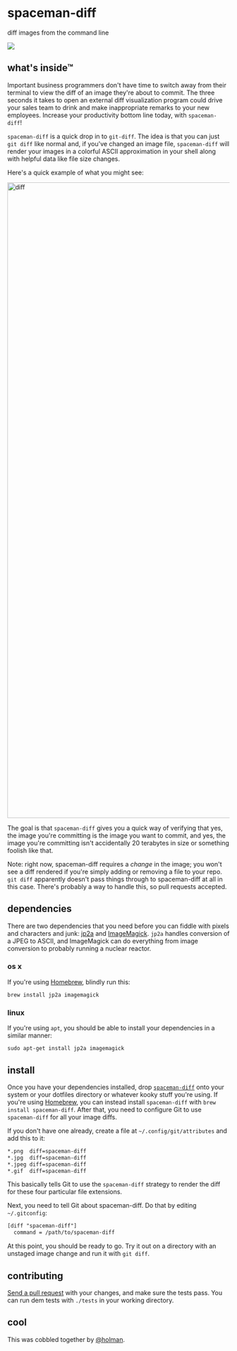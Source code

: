 # spaceman-diff

diff images from the command line

![](https://cloud.githubusercontent.com/assets/2723/3005174/e28c2e00-ddd1-11e3-9dd8-c2c150e0ac86.jpg)

## what's inside™

Important business programmers don't have time to switch away from their terminal to view the diff of an image they're about to commit. The three seconds it takes to open an external diff visualization program could drive your sales team to drink and make inappropriate remarks to your new employees. Increase your productivity bottom line today, with `spaceman-diff`!

`spaceman-diff` is a quick drop in to `git-diff`. The idea is that you can just `git diff` like normal and, if you've changed an image file, `spaceman-diff` will render your images in a colorful ASCII approximation in your shell along with helpful data like file size changes.

Here's a quick example of what you might see:

<img width="1440" alt="diff" src="https://cloud.githubusercontent.com/assets/2723/8864988/3efdaaf8-315d-11e5-9e39-14128d22c69b.png">

The goal is that `spaceman-diff` gives you a quick way of verifying that yes, the image you're committing is the image you want to commit, and yes, the image you're committing isn't accidentally 20 terabytes in size or something foolish like that.

Note: right now, spaceman-diff requires a *change* in the image; you won't see a diff rendered if you're simply adding or removing a file to your repo. `git diff` apparently doesn't pass things through to spaceman-diff at all in this case. There's probably a way to handle this, so pull requests accepted.

## dependencies

There are two dependencies that you need before you can fiddle with pixels and characters and junk: [jp2a][jp2a] and [ImageMagick][imagemagick]. `jp2a` handles conversion of a JPEG to ASCII, and ImageMagick can do everything from image conversion to probably running a nuclear reactor.

### os x

If you're using [Homebrew][brew], blindly run this:

    brew install jp2a imagemagick

### linux

If you're using `apt`, you should be able to install your dependencies in a similar manner:

    sudo apt-get install jp2a imagemagick

## install

Once you have your dependencies installed, drop [`spaceman-diff`][binary] onto your system or your dotfiles directory or whatever kooky stuff you're using. If you're using [Homebrew](http://brew.sh), you can instead install `spaceman-diff` with `brew install spaceman-diff`. After that, you need to configure Git to use `spaceman-diff` for all your image diffs.

If you don't have one already, create a file at `~/.config/git/attributes` and add this to it:

```txt
*.png  diff=spaceman-diff
*.jpg  diff=spaceman-diff
*.jpeg diff=spaceman-diff
*.gif  diff=spaceman-diff
```

This basically tells Git to use the `spaceman-diff` strategy to render the diff for these four particular file extensions.

Next, you need to tell Git about spaceman-diff. Do that by editing `~/.gitconfig`:

```txt
[diff "spaceman-diff"]
  command = /path/to/spaceman-diff
```

At this point, you should be ready to go. Try it out on a directory with an unstaged image change and run it with `git diff`.

## contributing

[Send a pull request][pull] with your changes, and make sure the tests pass. You can run dem tests with `./tests` in your working directory.

## cool

This was cobbled together by [@holman](https://twitter.com/holman).

[jp2a]:        https://csl.name/jp2a/
[imagemagick]: http://www.imagemagick.org
[brew]:        http://brew.sh
[binary]:      https://github.com/holman/spaceman-diff/blob/master/spaceman-diff
[pull]:        https://github.com/holman/spaceman-diff/pull/new/master
